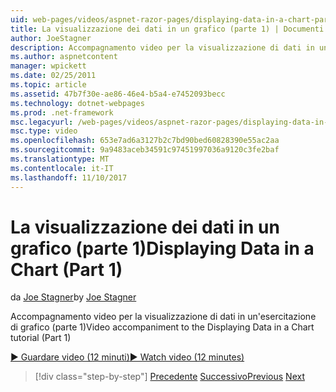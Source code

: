 ```yaml
---
uid: web-pages/videos/aspnet-razor-pages/displaying-data-in-a-chart-part-1
title: La visualizzazione dei dati in un grafico (parte 1) | Documenti Microsoft
author: JoeStagner
description: Accompagnamento video per la visualizzazione di dati in un'esercitazione di grafico (parte 1)
ms.author: aspnetcontent
manager: wpickett
ms.date: 02/25/2011
ms.topic: article
ms.assetid: 47b7f30e-ae86-46e4-b5a4-e7452093becc
ms.technology: dotnet-webpages
ms.prod: .net-framework
msc.legacyurl: /web-pages/videos/aspnet-razor-pages/displaying-data-in-a-chart-part-1
msc.type: video
ms.openlocfilehash: 653e7ad6a3127b2c7bd90bed60828390e55ac2aa
ms.sourcegitcommit: 9a9483aceb34591c97451997036a9120c3fe2baf
ms.translationtype: MT
ms.contentlocale: it-IT
ms.lasthandoff: 11/10/2017
---
```

<a name="displaying-data-in-a-chart-part-1"></a><span data-ttu-id="dcb76-103">La visualizzazione dei dati in un grafico (parte 1)</span><span class="sxs-lookup"><span data-stu-id="dcb76-103">Displaying Data in a Chart (Part 1)</span></span>
====================
<span data-ttu-id="dcb76-104">da [Joe Stagner](https://github.com/JoeStagner)</span><span class="sxs-lookup"><span data-stu-id="dcb76-104">by [Joe Stagner](https://github.com/JoeStagner)</span></span>

<span data-ttu-id="dcb76-105">Accompagnamento video per la visualizzazione di dati in un'esercitazione di grafico (parte 1)</span><span class="sxs-lookup"><span data-stu-id="dcb76-105">Video accompaniment to the Displaying Data in a Chart tutorial (Part 1)</span></span>

[<span data-ttu-id="dcb76-106">&#9654; Guardare video (12 minuti)</span><span class="sxs-lookup"><span data-stu-id="dcb76-106">&#9654; Watch video (12 minutes)</span></span>](https://channel9.msdn.com/Blogs/ASP-NET-Site-Videos/displaying-data-in-a-chart-part-1)

>[!div class="step-by-step"]
<span data-ttu-id="dcb76-107">[Precedente](displaying-data-in-a-grid.md)
[Successivo](displaying-data-in-a-chart-part-2.md)</span><span class="sxs-lookup"><span data-stu-id="dcb76-107">[Previous](displaying-data-in-a-grid.md)
[Next](displaying-data-in-a-chart-part-2.md)</span></span>
